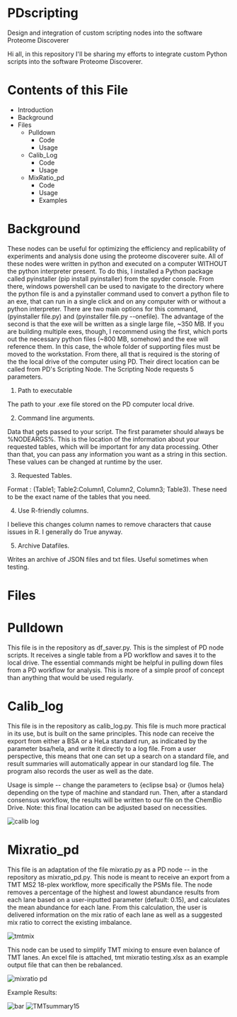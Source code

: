 # PDscripting
Design and integration of custom scripting nodes into the software Proteome Discoverer

Hi all, in this repository I'll be sharing my efforts to integrate custom Python scripts into the software Proteome Discoverer.

# Contents of this File

- Introduction
- Background
- Files
  - Pulldown
    - Code
    - Usage
  - Calib_Log
    - Code
    - Usage
  - MixRatio_pd
    - Code
    - Usage
    - Examples

# Background

These nodes can be useful for optimizing the efficiency and replicability of experiments and analysis done using the proteome discoverer suite. All of these nodes were written in python and executed on a computer WITHOUT the python interpreter present. To do this, I installed a Python package called pyinstaller (pip install pyinstaller) from the spyder console. From there, windows powershell can be used to navigate to the directory where the python file is and a pyinstaller command used to convert a python file to an exe, that can run in a single click and on any computer with or without a python interpreter. There are two main options for this command, (pyinstaller file.py) and (pyinstaller file.py --onefile). The advantage of the second is that the exe will be written as a single large file, ~350 MB. If you are building multiple exes, though, I recommend using the first, which ports out the necessary python files (~800 MB, somehow) and the exe will reference them. In this case, the whole folder of supporting files must be moved to the workstation. From there, all that is required is the storing of the the local drive of the computer using PD. Their direct location can be called from PD's Scripting Node. The Scripting Node requests 5 parameters.

1. Path to executable

  The path to your .exe file stored on the PD computer local drive.
  
2. Command line arguments.

  Data that gets passed to your script. The first parameter should always be %NODEARGS%. This is the location of the information about your requested tables, which will be important for any data processing. Other than that, you can pass any information you want as a string in this section. These values can be changed at runtime by the user.
  
3. Requested Tables. 

  Format : (Table1; Table2:Column1, Column2, Column3; Table3). These need to be the exact name of the tables that you need.
  
4. Use R-friendly columns. 

  I believe this changes column names to remove characters that cause issues in R. I generally do True anyway.
  
5. Archive Datafiles. 

  Writes an archive of JSON files and txt files. Useful sometimes when testing.

# Files

# Pulldown

This file is in the repository as df_saver.py. This is the simplest of PD node scripts. It receives a single table from a PD workflow and saves it to the local drive. The essential commands might be helpful in pulling down files from a PD workflow for analysis. This is more of a simple proof of concept than anything that would be used regularly. 

# Calib_log

This file is in the repository as calib_log.py. This file is much more practical in its use, but is built on the same principles. This node can receive the export from either a BSA or a HeLa standard run, as indicated by the parameter bsa/hela, and write it directly to a log file. From a user perspective, this means that one can set up a search on a standard file, and result summaries will automatically appear in our standard log file. The program also records the user as well as the date. 

Usage is simple -- change the parameters to {eclipse bsa} or {lumos hela} depending on the type of machine and standard run. Then, after a standard consensus workflow, the results will be written to our file on the ChemBio Drive. Note: this final location can be adjusted based on necessities.

![calib log](https://user-images.githubusercontent.com/90224098/218589879-a85f8353-95d0-40c0-87ab-a3d8cbed8669.png)

# Mixratio_pd

This file is an adaptation of the file mixratio.py as a PD node -- in the repository as mixratio_pd.py. This node is meant to receive an export from a TMT MS2 18-plex workflow, more specifically the PSMs file. The node removes a percentage of the highest and lowest abundance results from each lane based on a user-inputted parameter (default: 0.15), and calculates the mean abundance for each lane. From this calculation, the user is delivered information on the mix ratio of each lane as well as a suggested mix ratio to correct the existing imbalance. 

![tmtmix](https://user-images.githubusercontent.com/90224098/218590640-f51f7434-aec7-4fdc-8709-d4733ceedebc.png)

This node can be used to simplify TMT mixing to ensure even balance of TMT lanes. An excel file is attached, tmt mixratio testing.xlsx as an example output file that can then be rebalanced.

![mixratio pd](https://user-images.githubusercontent.com/90224098/218589846-02a652b3-7967-439c-9b4a-d8a471b7e468.png)

Example Results:


![bar](https://user-images.githubusercontent.com/90224098/218589948-38fff936-8008-4658-ba57-62459e44d9ab.png)
![TMTsummary15](https://user-images.githubusercontent.com/90224098/218589951-cfbdc6bc-886c-466c-8832-5c21b3efd0d6.png)

